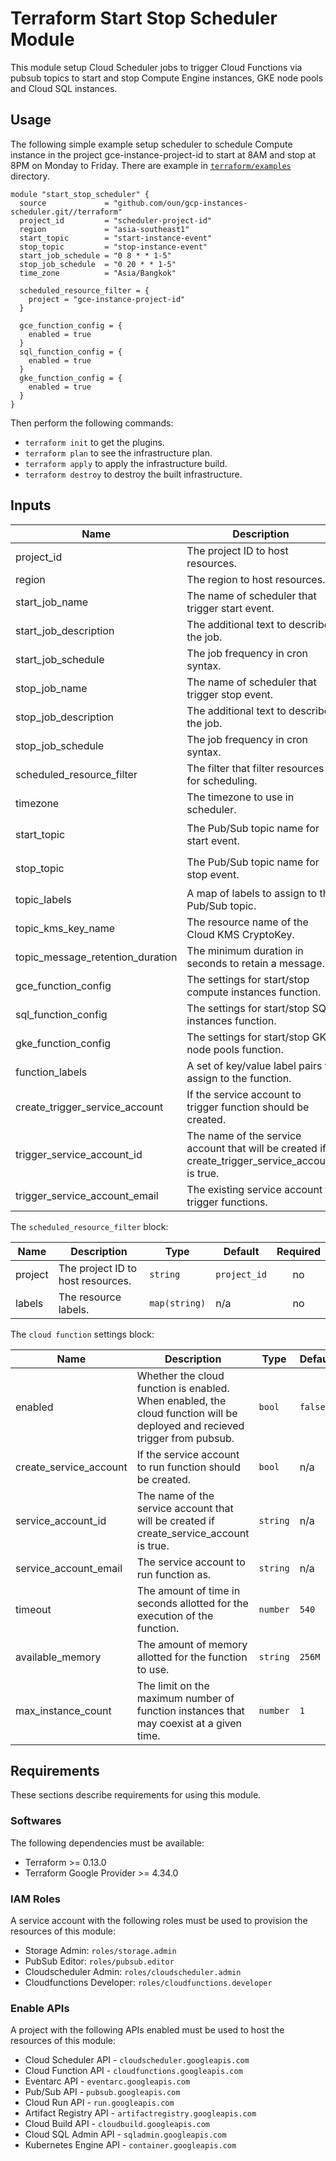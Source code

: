 # Terraform Start Stop Scheduler Module

This module setup Cloud Scheduler jobs to trigger Cloud Functions via pubsub topics to start and stop Compute Engine instances, GKE node pools and Cloud SQL instances.

## Usage

The following simple example setup scheduler to schedule Compute instance in the project gce-instance-project-id to start at 8AM and stop at 8PM on Monday to Friday. There are example in [`terraform/examples`](./terraform/examples/) directory.

```
module "start_stop_scheduler" {
  source             = "github.com/oun/gcp-instances-scheduler.git//terraform"
  project_id         = "scheduler-project-id"
  region             = "asia-southeast1"
  start_topic        = "start-instance-event"
  stop_topic         = "stop-instance-event"
  start_job_schedule = "0 8 * * 1-5"
  stop_job_schedule  = "0 20 * * 1-5"
  time_zone          = "Asia/Bangkok"

  scheduled_resource_filter = {
    project = "gce-instance-project-id"
  }

  gce_function_config = {
    enabled = true
  }
  sql_function_config = {
    enabled = true
  }
  gke_function_config = {
    enabled = true
  }
}
```

Then perform the following commands:

- `terraform init` to get the plugins.
- `terraform plan` to see the infrastructure plan.
- `terraform apply` to apply the infrastructure build.
- `terraform destroy` to destroy the built infrastructure.

## Inputs

| Name                             | Description                                                                                     | Type          | Default                 | Required |
| -------------------------------- | ----------------------------------------------------------------------------------------------- | ------------- | ----------------------- | :------: |
| project_id                       | The project ID to host resources.                                                               | `string`      | n/a                     |   yes    |
| region                           | The region to host resources.                                                                   | `string`      | n/a                     |   yes    |
| start_job_name                   | The name of scheduler that trigger start event.                                                 | `string`      | `start-instances`       |   yes    |
| start_job_description            | The additional text to describe the job.                                                        | `string`      | ``                      |    no    |
| start_job_schedule               | The job frequency in cron syntax.                                                               | `string`      | n/a                     |   yes    |
| stop_job_name                    | The name of scheduler that trigger stop event.                                                  | `string`      | `stop-instances`        |    no    |
| stop_job_description             | The additional text to describe the job.                                                        | `string`      | ``                      |   yes    |
| stop_job_schedule                | The job frequency in cron syntax.                                                               | `string`      | n/a                     |    no    |
| scheduled_resource_filter        | The filter that filter resources for scheduling.                                                | `object`      | `{}`                    |    no    |
| timezone                         | The timezone to use in scheduler.                                                               | `string`      | `Etc/UTC`               |    no    |
| start_topic                      | The Pub/Sub topic name for start event.                                                         | `string`      | `start-instance-event`  |    no    |
| stop_topic                       | The Pub/Sub topic name for stop event.                                                          | `string`      | `stop-instance-event`   |    no    |
| topic_labels                     | A map of labels to assign to the Pub/Sub topic.                                                 | `map(string)` | `{}`                    |    no    |
| topic_kms_key_name               | The resource name of the Cloud KMS CryptoKey.                                                   | `string`      | n/a                     |    no    |
| topic_message_retention_duration | The minimum duration in seconds to retain a message.                                            | `string`      | n/a                     |    no    |
| gce_function_config              | The settings for start/stop compute instances function.                                         | `object`      | `{"enabled": false}`    |    no    |
| sql_function_config              | The settings for start/stop SQL instances function.                                             | `object`      | `{"enabled": false}`    |    no    |
| gke_function_config              | The settings for start/stop GKE node pools function.                                            | `object`      | `{"enabled": false}`    |    no    |
| function_labels                  | A set of key/value label pairs to assign to the function.                                       | `map(string)` | `{}`                    |    no    |
| create_trigger_service_account   | If the service account to trigger function should be created.                                   | `bool`        | `true`                  |    no    |
| trigger_service_account_id       | The name of the service account that will be created if create_trigger_service_account is true. | `string`      | `sa-start-stop-trigger` |    no    |
| trigger_service_account_email    | The existing service account to trigger functions.                                              | `string`      | n/a                     |    no    |

The `scheduled_resource_filter` block:

| Name    | Description                       | Type          | Default      | Required |
| ------- | --------------------------------- | ------------- | ------------ | :------: |
| project | The project ID to host resources. | `string`      | `project_id` |    no    |
| labels  | The resource labels.              | `map(string)` | n/a          |    no    |

The `cloud function` settings block:

| Name                   | Description                                                                                                                | Type     | Default | Required |
| ---------------------- | -------------------------------------------------------------------------------------------------------------------------- | -------- | ------- | :------: |
| enabled                | Whether the cloud function is enabled. When enabled, the cloud function will be deployed and recieved trigger from pubsub. | `bool`   | `false` |   yes    |
| create_service_account | If the service account to run function should be created.                                                                  | `bool`   | n/a     |    no    |
| service_account_id     | The name of the service account that will be created if create_service_account is true.                                    | `string` | n/a     |    no    |
| service_account_email  | The service account to run function as.                                                                                    | `string` | n/a     |    no    |
| timeout                | The amount of time in seconds allotted for the execution of the function.                                                  | `number` | `540`   |    no    |
| available_memory       | The amount of memory allotted for the function to use.                                                                     | `string` | `256M`  |    no    |
| max_instance_count     | The limit on the maximum number of function instances that may coexist at a given time.                                    | `number` | `1`     |    no    |

## Requirements

These sections describe requirements for using this module.

### Softwares

The following dependencies must be available:

- Terraform >= 0.13.0
- Terraform Google Provider >= 4.34.0

### IAM Roles

A service account with the following roles must be used to provision the resources of this module:

- Storage Admin: `roles/storage.admin`
- PubSub Editor: `roles/pubsub.editor`
- Cloudscheduler Admin: `roles/cloudscheduler.admin`
- Cloudfunctions Developer: `roles/cloudfunctions.developer`

### Enable APIs

A project with the following APIs enabled must be used to host the resources of this module:

- Cloud Scheduler API - `cloudscheduler.googleapis.com`
- Cloud Function API - `cloudfunctions.googleapis.com`
- Eventarc API - `eventarc.googleapis.com`
- Pub/Sub API - `pubsub.googleapis.com`
- Cloud Run API - `run.googleapis.com`
- Artifact Registry API - `artifactregistry.googleapis.com`
- Cloud Build API - `cloudbuild.googleapis.com`
- Cloud SQL Admin API - `sqladmin.googleapis.com`
- Kubernetes Engine API - `container.googleapis.com`
